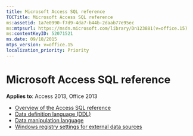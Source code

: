 ```yaml
---
title: Microsoft Access SQL reference
TOCTitle: Microsoft Access SQL reference
ms:assetid: 1a7e0990-f7d9-4da7-b44b-2daab77e95ec
ms:mtpsurl: https://msdn.microsoft.com/library/Dn123881(v=office.15)
ms:contentKeyID: 52071521
ms.date: 09/18/2015
mtps_version: v=office.15
localization_priority: Priority
---
```


# Microsoft Access SQL reference

**Applies to**: Access 2013, Office 2013

- [Overview of the Access SQL reference](overview-of-the-access-sql-reference.md)
- [Data definition language (DDL)](data-definition-language.md)
- [Data manipulation language](data-manipulation-language.md)
- [Windows registry settings for external data sources](windows-registry-settings-for-external-data-sources.md)

